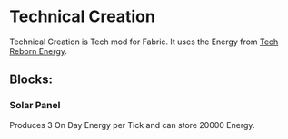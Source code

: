 # Technical Creation

Technical Creation is Tech mod for Fabric. It uses the Energy
from [Tech Reborn Energy](https://github.com/TechReborn/Energy).

## Blocks:
### Solar Panel

Produces 3 On Day Energy per Tick and can store 20000 Energy.
